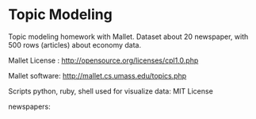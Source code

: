 Topic Modeling
==============

Topic modeling homework with Mallet. Dataset about 20 newspaper, with 500 rows (articles)  about economy data.

Mallet License : http://opensource.org/licenses/cpl1.0.php

Mallet software: http://mallet.cs.umass.edu/topics.php

Scripts python, ruby, shell used for visualize data: MIT License


newspapers:

